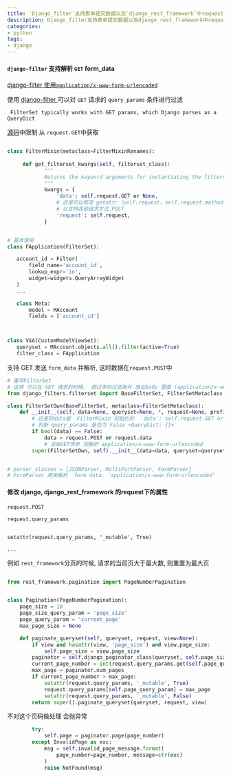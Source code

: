 ```yaml
---
title: `Django_filter`支持表单提交数据以及`django_rest_framework`中request的参数修改    
description: Django_filter支持表单提交数据以及django_rest_framework中request的参数修改  
categories:
- python
tags:
- django   
---
```

    

#### `django-filter` 支持解析 `GET` form_data

[django-filter 使用`application/x-www-form-urlencoded`](https://github.com/carltongibson/django-filter/issues/454)

使用 [django-filter ](https://github.com/carltongibson/django-filter) 可以对 `GET` 请求的 `query_params` 条件进行过滤
    
    
     FilterSet typically works with GET params, which Django parses as a QueryDict
     
[源码](https://github.com/carltongibson/django-filter/blob/master/django_filters/views.py#L52)中限制 从 `request.GET`中获取

```python

class FilterMixin(metaclass=FilterMixinRenames):
    
     def get_filterset_kwargs(self, filterset_class):
            """
            Returns the keyword arguments for instantiating the filterset.
            """
            kwargs = {
                'data': self.request.GET or None,
                # 这里可以修改 getattr（self.request，self.request.method，None）
                # 以支持其他请求方法 POST 
                'request': self.request,
            }
```
 
 
 ```python
 
 # 基本使用 
class FApplication(FilterSet):

    account_id = Filter(
        field_name='account_id',
        lookup_expr='in',
        widget=widgets.QueryArrayWidget
    )
    ...

    class Meta:
        model = MAccount
        fields = ['account_id']
 
 
 
class VSA(CustomModelViewSet):
    queryset = MAccount.objects.all().filter(active=True)
    filter_class = FApplication
 
 ```
 
支持 GET 发送 `form_data` 并解析, 这时数据在`request.POST`中 
 
```python
# 重写FilterSet
# 这样 可以在 GET 请求的时候， 把过多的过滤条件 放在body 里面 (application/x-www-form-urlencoded) 
from django_filters.filterset import BaseFilterSet, FilterSetMetaclass

class FilterSetOwn(BaseFilterSet, metaclass=FilterSetMetaclass):
    def __init__(self, data=None, queryset=None, *, request=None, prefix=None):
        # 这里的data是  FilterMixin 初始化的  'data': self.request.GET or None,
        # 判断 query_params 是否为 False <QueryDict: {}>
        if bool(data) == False:
            data = request.POST or request.data
            # 没有GET传参 则解析 application/x-www-form-urlencoded
        super(FilterSetOwn, self).__init__(data=data, queryset=queryset, request=request, prefix=prefix)


# parser_classes = [JSONParser, MultiPartParser, FormParser]
# FormParser 用来解析  form data. 'application/x-www-form-urlencoded'

```



#### 修改 django, django_rest_framework 的request下的属性
    
    request.POST
    
    request.query_params
    
    
    setattr(request.query_params, '_mutable', True)

    ...

例如 `rest_framework`分页的时候, 请求的当前页大于最大数, 则重置为最大页



```python

from rest_framework.pagination import PageNumberPagination


class Pagination(PageNumberPagination):
    page_size = 10                       
    page_size_query_param = 'page_size'    
    page_query_param = 'current_page'     
    max_page_size = None                   

    def paginate_queryset(self, queryset, request, view=None):
        if view and hasattr(view, 'page_size') and view.page_size:
            self.page_size = view.page_size
        paginator = self.django_paginator_class(queryset, self.page_size)
        current_page_number = int(request.query_params.get(self.page_query_param, 1))
        max_page = paginator.num_pages
        if current_page_number > max_page:
            setattr(request.query_params, '_mutable', True)
            request.query_params[self.page_query_param] = max_page
            setattr(request.query_params, '_mutable', False)
        return super().paginate_queryset(queryset, request, view)

```

不对这个页码做处理 会抛异常

```python
        try:
            self.page = paginator.page(page_number)
        except InvalidPage as exc:
            msg = self.invalid_page_message.format(
                page_number=page_number, message=str(exc)
            )
            raise NotFound(msg)
```

